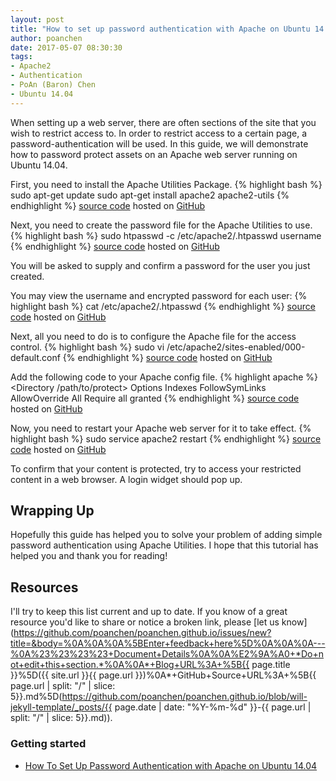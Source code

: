 ```yaml
---
layout: post
title: "How to set up password authentication with Apache on Ubuntu 14.04"
author: poanchen
date: 2017-05-07 08:30:30
tags:
- Apache2
- Authentication
- PoAn (Baron) Chen
- Ubuntu 14.04
---
```

When setting up a web server, there are often sections of the site that you wish to restrict access to. In order to restrict access to a certain page, a password-authentication will be used. In this guide, we will demonstrate how to password protect assets on an Apache web server running on Ubuntu 14.04. 

First, you need to install the Apache Utilities Package.
{% highlight bash %}
  sudo apt-get update
  sudo apt-get install apache2 apache2-utils
{% endhighlight %}
<a href="https://github.com/poanchen/code-for-blog/blob/master/2017/05/07/how-to-set-up-password-authentication-with-apache-on-ubuntu-1404/commands.sh" target="_blank">source code</a> hosted on <a href="https://github.com" target="_blank">GitHub</a>

Next, you need to create the password file for the Apache Utilities to use.
{% highlight bash %}
  sudo htpasswd -c /etc/apache2/.htpasswd username
{% endhighlight %}
<a href="https://github.com/poanchen/code-for-blog/blob/master/2017/05/07/how-to-set-up-password-authentication-with-apache-on-ubuntu-1404/commands.sh" target="_blank">source code</a> hosted on <a href="https://github.com" target="_blank">GitHub</a>

You will be asked to supply and confirm a password for the user you just created.

You may view the username and encrypted password for each user:
{% highlight bash %}
  cat /etc/apache2/.htpasswd
{% endhighlight %}
<a href="https://github.com/poanchen/code-for-blog/blob/master/2017/05/07/how-to-set-up-password-authentication-with-apache-on-ubuntu-1404/commands.sh" target="_blank">source code</a> hosted on <a href="https://github.com" target="_blank">GitHub</a>

Next, all you need to do is to configure the Apache file for the access control.
{% highlight bash %}
  sudo vi /etc/apache2/sites-enabled/000-default.conf
{% endhighlight %}
<a href="https://github.com/poanchen/code-for-blog/blob/master/2017/05/07/how-to-set-up-password-authentication-with-apache-on-ubuntu-1404/commands.sh" target="_blank">source code</a> hosted on <a href="https://github.com" target="_blank">GitHub</a>

Add the following code to your Apache config file.
{% highlight apache %}
  <Directory /path/to/protect>
    Options Indexes FollowSymLinks
    AllowOverride All
    Require all granted
  </Directory>
{% endhighlight %}
<a href="https://github.com/poanchen/code-for-blog/blob/master/2017/05/07/how-to-set-up-password-authentication-with-apache-on-ubuntu-1404/000-default-le-ssl.conf" target="_blank">source code</a> hosted on <a href="https://github.com" target="_blank">GitHub</a>

Now, you need to restart your Apache web server for it to take effect.
{% highlight bash %}
  sudo service apache2 restart
{% endhighlight %}
<a href="https://github.com/poanchen/code-for-blog/blob/master/2017/05/07/how-to-set-up-password-authentication-with-apache-on-ubuntu-1404/commands.sh" target="_blank">source code</a> hosted on <a href="https://github.com" target="_blank">GitHub</a>

To confirm that your content is protected, try to access your restricted content in a web browser. A login widget should pop up.

## Wrapping Up

Hopefully this guide has helped you to solve your problem of adding simple password authentication using Apache Utilities. I hope that this tutorial has helped you and thank you for reading!

## Resources

I'll try to keep this list current and up to date. If you know of a great resource you'd like to share or notice a broken link, please [let us know](https://github.com/poanchen/poanchen.github.io/issues/new?title=&body=%0A%0A%0A%5BEnter+feedback+here%5D%0A%0A%0A---%0A%23%23%23%23+Document+Details%0A%0A%E2%9A%A0+*Do+not+edit+this+section.*%0A%0A*+Blog+URL%3A+%5B{{ page.title }}%5D({{ site.url }}{{ page.url }})%0A*+GitHub+Source+URL%3A+%5B{{ page.url | split: "/" | slice: 5}}.md%5D(https://github.com/poanchen/poanchen.github.io/blob/will-jekyll-template/_posts/{{ page.date | date: "%Y-%m-%d" }}-{{ page.url | split: "/" | slice: 5}}.md)).

### Getting started

* [How To Set Up Password Authentication with Apache on Ubuntu 14.04](https://www.digitalocean.com/community/tutorials/how-to-set-up-password-authentication-with-apache-on-ubuntu-14-04)